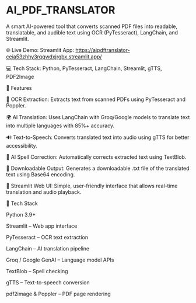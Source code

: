 # AI_PDF_TRANSLATOR


A smart AI-powered tool that converts scanned PDF files into readable, translatable, and audible text using OCR (PyTesseract), LangChain, and Streamlit.

🌐 Live Demo: Streamlit App: https://aipdftranslator-ceia53zhhy3rqqwdxjrgbx.streamlit.app/

💻 Tech Stack: Python, PyTesseract, LangChain, Streamlit, gTTS, PDF2Image

🚀 Features

📄 OCR Extraction: Extracts text from scanned PDFs using PyTesseract and Poppler.

🌍 AI Translation: Uses LangChain with Groq/Google models to translate text into multiple languages with 85%+ accuracy.

🔊 Text-to-Speech: Converts translated text into audio using gTTS for better accessibility.

🧠 AI Spell Correction: Automatically corrects extracted text using TextBlob.

💾 Downloadable Output: Generates a downloadable .txt file of the translated text using Base64 encoding.

🧰 Streamlit Web UI: Simple, user-friendly interface that allows real-time translation and audio playback.

🧩 Tech Stack

Python 3.9+

Streamlit – Web app interface

PyTesseract – OCR text extraction

LangChain – AI translation pipeline

Groq / Google GenAI – Language model APIs

TextBlob – Spell checking

gTTS – Text-to-speech conversion

pdf2image & Poppler – PDF page rendering
